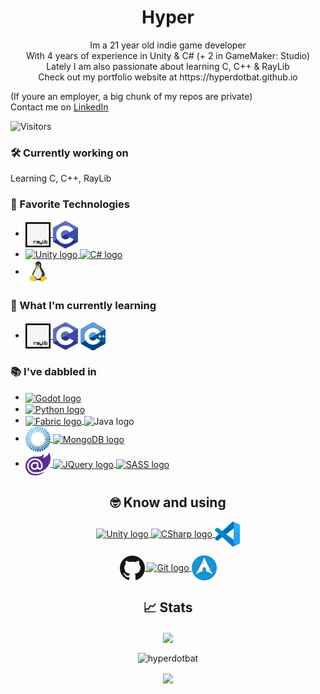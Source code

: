 <h1 align="center">Hyper</h1>
<p align="center">Im a 21 year old indie game developer
<br>
With 4 years of experience in Unity & C# (+ 2 in GameMaker: Studio)<br>
Lately I am also passionate about learning C, C++ & RayLib<br>
Check out my portfolio website at https://hyperdotbat.github.io<br>

(If youre an employer, a big chunk of my repos are private)<br>
Contact me on [LinkedIn](https://linkedin.com/in/hyperdotbat)
</p>

![Visitors](https://komarev.com/ghpvc/?username=hyperdotbat) <!--[![Coffee](https://badgen.net/badge/Buy%20Me/A%20Coffee/purple?icon=kofi)](https://www.buymeacoffee.com/hyperdotbat)-->

### 🛠️ Currently working on
Learning C, C++, RayLib
<!--<b>A big private project<b><br>🤫-->
<!--And Minecraft mods<br>-->
<!--[![Readme Card](https://github-readme-stats-hgd-git-main-hypergamesdev.vercel.app/api/pin/?username=hyperdotbat&repo=project-spraycan&theme=cobalt)](https://github.com/hyperdotbat/project-spraycan)-->
<!--[![Readme Card](https://github-readme-stats-hgd-git-main-hypergamesdev.vercel.app/api/pin/?username=HaipaStudios&repo=project-cardrogue&theme=cobalt)](https://github.com/HaipaStudios/project-cardrogue)-->
<!--[![Readme Card](https://github-readme-stats-hgd-git-main-hypergamesdev.vercel.app/api/pin/?username=hyperdotbat&repo=logicbounce&theme=cobalt)](https://github.com/hyperdotbat/LogicBounce)-->
<!--[![Readme Card](https://github-readme-stats-hgd-git-main-hypergamesdev.vercel.app/api/pin/?username=hyperdotbat&repo=ritsukiri&theme=cobalt)](https://github.com/hyperdotbat/Ritsukiri)-->
<!--[![Readme Card](https://github-readme-stats-hgd-git-main-hypergamesdev.vercel.app/api/pin/?username=hyperdotbat&repo=sss222&theme=cobalt)](https://github.com/hyperdotbat/sss222)-->
<!--[![Readme Card](https://github-readme-stats-hgd-git-main-hypergamesdev.vercel.app/api/pin/?username=HaipaStudios&repo=rusty-ropes&theme=cobalt)](https://github.com/HaipaStudios/rusty-ropes)-->
<!--[![Readme Card](https://github-readme-stats-hgd-git-main-hypergamesdev.vercel.app/api/pin/?username=hyperdotbat&repo=glitchout&theme=cobalt)](https://github.com/hyperdotbat/glitchout)-->
<!--[![Readme Card](https://github-readme-stats-hgd-git-main-hypergamesdev.vercel.app/api/pin/?username=HaipaStudios&repo=iTower&theme=cobalt)](https://github.com/HaipaStudios/iTower)-->


### 🌟 Favorite Technologies
  * <a title="RayLib" href="https://www.raylib.com/">
      <img width="40" align="center" src="assets/img/raylib.png" alt="RayLib logo"/>
    </a>
    <a title="C">
      <img width="40" align="center" src="assets/img/c.png" alt="C logo"/>
    </a>
  * <a title="Unity" href="http://unity.com/">
      <img width="40" align="center" src="assets/img/unity.png" alt="Unity logo" />
    </a>
    <a title="C#" href="https://docs.microsoft.com/pl-pl/dotnet/csharp/">
      <img width="40" align="center" src="assets/img/csharp.png" alt="C# logo"/>
    </a>
  * <a title="Linux">
      <img width="40" align="center" src="assets/img/linux.png" alt="Linux logo" />
    </a>
  <!-- * <a title="Godot" href="http://godotengine.org/">
    <img width="40" align="center" src="https://godotengine.org/assets/press/icon_color.png" alt="Godot logo" />
  </a> -->
  <!--  * <a title="Python" href="https://www.python.org/">
    <img width="40" src="assets/img/python.png" alt="Python logo"/>
  </a> -->

### 📖 What I'm currently learning
  * <a title="RayLib" href="https://www.raylib.com/">
      <img width="40" align="center" src="assets/img/raylib.png" alt="RayLib logo"/>
    </a>
    <a title="C">
      <img width="40" align="center" src="assets/img/c.png" alt="C logo"/>
    </a>
    <a title="C++">
      <img width="40" align="center" src="assets/img/cpp.png" alt="C++ logo"/>
    </a>

### 📚 I've dabbled in
  * <a title="Godot" href="http://godotengine.org/">
      <img width="40" align="center" src="https://godotengine.org/assets/press/icon_color.png" alt="Godot logo" />
    </a>
  * <a title="Python" href="https://www.python.org/">
      <img width="40" align="center" src="assets/img/python.png" alt="Python logo"/>
    </a>
  * <a title="Fabric" href="https://fabricmc.net/">
      <img width="40" align="center" src="https://avatars.githubusercontent.com/u/21025855?s=280&v=4" alt="Fabric logo"/>
    </a>
    <a title="Java">
      <img width="40" align="center" src="assets/img/java.png" alt="Java logo"/>
    </a>
  * <a title="Photon" href="https://www.photonengine.com/">
      <img width="40" align="center" src="assets/img/photon.png" alt="Photon logo" />
    </a>
    <a title="MongoDB" href="https://www.mongodb.com/">
      <img width="40" align="center" src="assets/img/mongodb.png" alt="MongoDB logo" />
    </a>
  * <a title="Blazor" href="https://learn.microsoft.com/pl-pl/aspnet/core/blazor">
      <img width="40" align="center" src="assets/img/blazor.png" alt="Blazor logo" />
    </a>
    <a title="JS & JQuery" href="https://www.jquery.com/">
      <img width="40" align="center" src="assets/img/jquery.png" alt="JQuery logo" />
    </a>
    <a title="CSS & SASS" href="https://sass-lang.com/">
      <img width="40" align="center" src="assets/img/sass.png" alt="SASS logo" />
    </a>


<h2 align="center">🤓 Know and using</h2>
<p align="center">
  <a title="Unity" href="http://unity.com/">
    <img width="40" align="center" src="assets/img/unity.png" alt="Unity logo" />
  </a>
  <a title="CSharp" href="https://docs.microsoft.com/pl-pl/dotnet/csharp/">
    <img width="40" align="center" src="assets/img/csharp.png" alt="CSharp logo"/>
  </a>
  <a title="Visual-studio-code" href="https://code.visualstudio.com/">
    <img width="40" align="center" src="https://raw.githubusercontent.com/github/explore/master/topics/visual-studio-code/visual-studio-code.png" alt="Visual-studio-code's logo" />
  </a>
</p>
  
<p align="center">
  <a title="GitHub" href="https://github.com">
    <img width="40" align="center" src="https://raw.githubusercontent.com/github/explore/master/topics/github/github.png" alt="GitHub's logo" />
  </a>
  <a title="Git" href="https://git-scm.com/">
    <img width="40" align="center" src="https://www.vectorlogo.zone/logos/git-scm/git-scm-icon.svg" alt="Git logo" />
  </a>
  <a title="Arch" href="https://wiki.archlinux.org">
    <img width="40" align="center" src="assets/img/arch.png" alt="Arch logo" />
  </a>
  <!--<a title="IntelliJ Idea" href="https://www.jetbrains.com/idea/">
      <img width="40" align="center" src="https://upload.wikimedia.org/wikipedia/commons/thumb/9/9c/IntelliJ_IDEA_Icon.svg/2048px-IntelliJ_IDEA_Icon.svg.png" alt="Idea logo" />
  </a> -->
</p>

<h2 align="center">📈 Stats</h2>
<p align="center">
  <img align="center" src="https://github-readme-stats-hgd-git-main-hypergamesdev.vercel.app/api?username=hyperdotbat&count_private=true&show_icons=true&theme=cobalt" />
</p>
<p align="center"><img align="center" src="https://github-readme-streak-stats.herokuapp.com/?user=hyperdotbat&theme=cobalt" alt="hyperdotbat" /></p>
<!--<p align="center">
  <img align="center" src="https://github-readme-stats.vercel.app/api/wakatime?username=hyperdotbat&theme=cobalt" />
</p>-->
<p align="center">
  <img align="center" src="https://github-readme-stats-hgd-git-main-hypergamesdev.vercel.app/api/top-langs/?username=hyperdotbat&count_private=true&layout=compact&theme=cobalt&exclude_repo=github-readme-stats,HyperGamesDev_assets,hypergamesdev.github.io,hypercraft,mc-planetoids&hide=hlsl,shaderlab,glsl,nsis,html,objective-c%2B%2B" />
</p>
